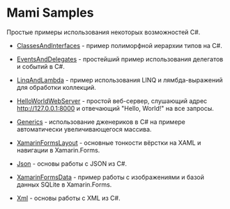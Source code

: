 ﻿# Mami Samples

Простые примеры использования некоторых возможностей C#.

* [ClassesAndInterfaces](https://github.com/Ustimov/MamiSamples/tree/master/ClassesAndInterfaces) - пример полиморфной иерархии типов на C#.

* [EventsAndDelegates](https://github.com/Ustimov/MamiSamples/tree/master/EventsAndDelegates) - простейший пример использования делегатов и событий в C#.

* [LinqAndLambda](https://github.com/Ustimov/MamiSamples/tree/master/LinqAndLambda) - пример использования LINQ и лямбда-выражений для обработки коллекций.

* [HelloWorldWebServer](https://github.com/Ustimov/MamiSamples/tree/master/HelloWorldWebServer) - простой веб-сервер, слушающий адрес http://127.0.0.1:8000 и отвечающий "Hello, World!" на все запросы.

* [Generics](https://github.com/Ustimov/MamiSamples/tree/master/Generics) - использование дженериков в C# на примере автоматически увеличивающегося массива.

* [XamarinFormsLayout](https://github.com/Ustimov/MamiSamples/tree/master/XamarinFormsLayout) - основные тонкости вёрстки на XAML и навигации в Xamarin.Forms.

* [Json](https://github.com/Ustimov/MamiSamples/tree/master/Json) - основы работы с JSON из C#.

* [XamarinFormsData](https://github.com/Ustimov/MamiSamples/tree/master/XamarinFormsData) - пример работы с изображениями и базой данных SQLite в Xamarin.Forms.

* [Xml](https://github.com/Ustimov/MamiSamples/tree/master/Xml) - основы работы с XML из C#.